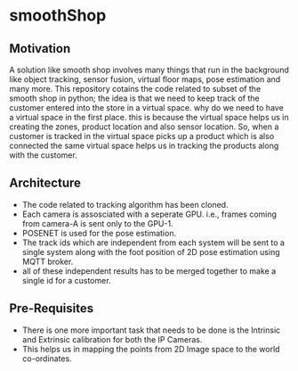 # smoothShop

## Motivation
A solution like smooth shop involves many things that run in the background like object tracking, sensor fusion, virtual floor maps, pose estimation and many more. This repository cotains the code related to subset of the smooth shop in python; the idea is that we need to keep track of the customer entered into the store in a virtual space. why do we need to have a virtual space in the first place. this is because the virtual space helps us in creating the zones, product location and also sensor location. So, when a customer is tracked in the virtual space picks up a product which is also connected the same virtual space helps us in tracking the products along with the customer.

## Architecture
- The code related to tracking algorithm has been cloned.
- Each camera is assosciated with a seperate GPU. i.e., frames coming from camera-A is sent only to the GPU-1.
- POSENET is used for the pose estimation.
- The track ids which are independent from each system will be sent to a single system along with the foot position of 2D pose estimation using MQTT broker.
- all of these independent results has to be merged together to make a single id for a customer.

## Pre-Requisites
- There is one more important task that needs to be done is the Intrinsic and Extrinsic calibration for both the IP Cameras.
- This helps us in mapping the points from 2D Image space to the world co-ordinates.
